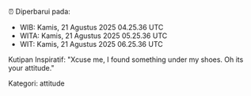 ⏰ Diperbarui pada:
- WIB: Kamis, 21 Agustus 2025 04.25.36 UTC
- WITA: Kamis, 21 Agustus 2025 05.25.36 UTC
- WIT: Kamis, 21 Agustus 2025 06.25.36 UTC

Kutipan Inspiratif:
"Xcuse me, I found something under my shoes. Oh its your attitude."


Kategori: attitude

